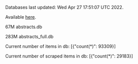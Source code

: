 Databases last updated: Wed Apr 27 17:51:07 UTC 2022. 

Available [here](https://github.com/cbeauhilton/ash-db/releases).


67M	abstracts.db

283M	abstracts_full.db

Current number of items in db:
[{"count(*)": 93309}]

Current number of scraped items in db:
[{"count(*)": 29183}]
